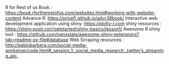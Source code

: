 R for Rest of us Book : https://book.rfortherestofus.com/websites.html#working-with-website-content
Advance R: https://privefl.github.io/advr38book/
Interactive web development application using shiny :https://plotly-r.com
shiny resources : https://shiny.posit.co/r/getstarted/shiny-basics/lesson1/
Awesome R shiny tool : https://github.com/nanxstats/awesome-shiny-extensions?tab=readme-ov-file#database
Web Scraping resources : http://pablobarbera.com/social-media-workshop/code.html#_session_1:_social_media_research,_twitter’s_streaming_api_
